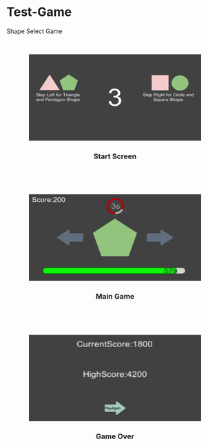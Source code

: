 # Test-Game
Shape Select Game


<br />
<p align="center">
  <a href="">
    <img src="TestGame Images/TestGame Screenshot 2022.02.17 - 01.05.48.79.png" alt="Logo" width="400" height="200">
  </a>

  <h3 align="center">Start Screen</h3>
    <br />
  </p>
</p>

<br />
<p align="center">
  <a href="">
    <img src="TestGame Images/TestGame Screenshot 2022.02.17 - 01.05.55.73.png" alt="Logo" width="400" height="200">
  </a>

  <h3 align="center">Main Game</h3>
    <br />
  </p>
</p>

<br />
<p align="center">
  <a href="">
    <img src="TestGame Images/TestGame Screenshot 2022.02.17 - 01.06.54.08.png" alt="Logo" width="400" height="200">
  </a>

  <h3 align="center">Game Over</h3>
    <br />
  </p>
</p>
